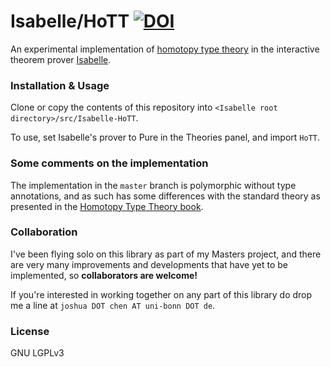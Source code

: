 # Isabelle/HoTT [![DOI](https://zenodo.org/badge/134523964.svg)](https://zenodo.org/badge/latestdoi/134523964)

An experimental implementation of [homotopy type theory](https://en.wikipedia.org/wiki/Homotopy_type_theory) in the interactive theorem prover [Isabelle](https://isabelle.in.tum.de/).

### Installation & Usage

Clone or copy the contents of this repository into `<Isabelle root directory>/src/Isabelle-HoTT`.

To use, set Isabelle's prover to Pure in the Theories panel, and import `HoTT`.

### Some comments on the implementation

The implementation in the `master` branch is polymorphic without type annotations, and as such has some differences with the standard theory as presented in the [Homotopy Type Theory book](https://homotopytypetheory.org/book/).

### Collaboration

I've been flying solo on this library as part of my Masters project, and there are very many improvements and developments that have yet to be implemented, so **collaborators are welcome!**

If you're interested in working together on any part of this library do drop me a line at `joshua DOT chen AT uni-bonn DOT de`.

### License

GNU LGPLv3
